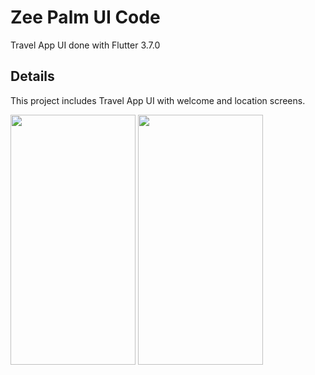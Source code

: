 # Zee Palm UI Code

Travel App UI done with Flutter 3.7.0

## Details

This project includes Travel App UI with welcome and location screens.

<img src="https://user-images.githubusercontent.com/128903428/233359539-7ec73f89-4ddb-40cf-abc3-90c855a9e396.png" width="200" height="400" />
<img src="https://user-images.githubusercontent.com/128903428/233359647-fad8dff6-5f72-4f46-9b03-084a93098b40.png" width="200" height="400" />
